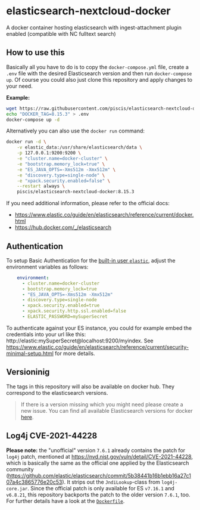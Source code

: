 # elasticsearch-nextcloud-docker
A docker container hosting elasticsearch with ingest-attachment plugin enabled (compatible with NC fulltext search)

## How to use this
Basically all you have to do is to copy the `docker-compose.yml` file, create a `.env` file with the desired Elasticsearch version and then run `docker-compose up`. Of course you could also just clone this repository and apply changes to your need.

**Example:**

```bash
wget https://raw.githubusercontent.com/piscis/elasticsearch-nextcloud-docker/master/docker-compose.yml
echo "DOCKER_TAG=8.15.3" > .env
docker-compose up -d
```

Alternatively you can also use the `docker run` command:

```bash
docker run -d \
    -v elastic_data:/usr/share/elasticsearch/data \
    -p 127.0.0.1:9200:9200 \
    -e "cluster.name=docker-cluster" \
    -e "bootstrap.memory_lock=true" \
    -e "ES_JAVA_OPTS=-Xms512m -Xmx512m" \
    -e "discovery.type=single-node" \
    -e "xpack.security.enabled=false" \
    --restart always \
    piscis/elasticsearch-nextcloud-docker:8.15.3
```

If you need additional information, please refer to the official docs:

* https://www.elastic.co/guide/en/elasticsearch/reference/current/docker.html
* https://hub.docker.com/_/elasticsearch

## Authentication

To setup Basic Authentication for the [built-in user `elastic`](https://www.elastic.co/guide/en/elasticsearch/reference/current/built-in-users.html), adjust the environment variables as follows:

```yaml
    environment:
      - cluster.name=docker-cluster
      - bootstrap.memory_lock=true
      - "ES_JAVA_OPTS=-Xms512m -Xmx512m"
      - discovery.type=single-node
      - xpack.security.enabled=true
      - xpack.security.http.ssl.enabled=false
      - ELASTIC_PASSWORD=mySuperSecret
```

To authenticate against your ES instance, you could for example embed the credentials into your url like this: http://elastic:mySuperSecret@localhost:9200/myindex. See https://www.elastic.co/guide/en/elasticsearch/reference/current/security-minimal-setup.html for more details.

## Versioninig
The tags in this repository will also be available on docker hub. They correspond to the elasticsearch versions.

> If there is a version missing which you might need please create a new issue. You can find all available Elasticsearch versions for docker [here](https://hub.docker.com/_/elasticsearch?tab=tags&page=1&ordering=last_updated).

## Log4j CVE-2021-44228
**Please note:** the "unofficial" version `7.6.1` already contains the patch
for `log4j` patch, mentioned at https://nvd.nist.gov/vuln/detail/CVE-2021-44228, which is basically the same
as the official one applied by the Elasticsearch community (https://github.com/elastic/elasticsearch/commit/5b38441b16b1ebb16a27c107a4c3865776e20c53). It strips out the `JndiLookup`-class from `log4j-core.jar`. Since
the official patch is only available for ES `v7.16.1` and `v6.8.21`, this repository backports the patch
to the older version `7.6.1`, too. For
further details have a look at the [`Dockerfile`](https://github.com/R0Wi/elasticsearch-nextcloud-docker/blob/7.6.1/Dockerfile).
